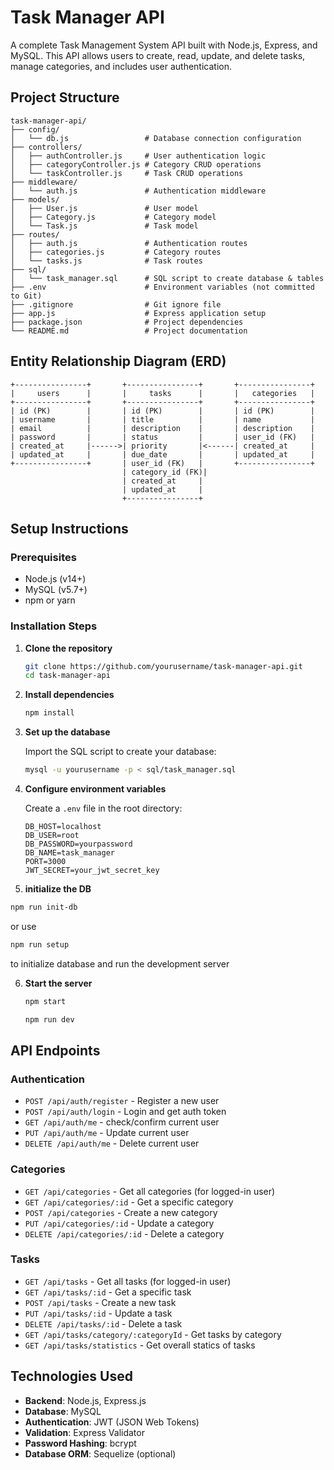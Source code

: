 # Task Manager API

A complete Task Management System API built with Node.js, Express, and MySQL. This API allows users to create, read, update, and delete tasks, manage categories, and includes user authentication.

## Project Structure

```
task-manager-api/
├── config/
│   └── db.js                 # Database connection configuration
├── controllers/
│   ├── authController.js     # User authentication logic
│   ├── categoryController.js # Category CRUD operations
│   └── taskController.js     # Task CRUD operations
├── middleware/
│   └── auth.js               # Authentication middleware
├── models/
│   ├── User.js               # User model
│   ├── Category.js           # Category model
│   └── Task.js               # Task model
├── routes/
│   ├── auth.js               # Authentication routes
│   ├── categories.js         # Category routes
│   └── tasks.js              # Task routes
├── sql/
│   └── task_manager.sql      # SQL script to create database & tables
├── .env                      # Environment variables (not committed to Git)
├── .gitignore                # Git ignore file
├── app.js                    # Express application setup
├── package.json              # Project dependencies
└── README.md                 # Project documentation
```

## Entity Relationship Diagram (ERD)

```
+----------------+       +----------------+       +----------------+
|     users      |       |     tasks      |       |   categories   |
+----------------+       +----------------+       +----------------+
| id (PK)        |       | id (PK)        |       | id (PK)        |
| username       |       | title          |       | name           |
| email          |       | description    |       | description    |
| password       |       | status         |       | user_id (FK)   |
| created_at     |------>| priority       |<------| created_at     |
| updated_at     |       | due_date       |       | updated_at     |
+----------------+       | user_id (FK)   |       +----------------+
                         | category_id (FK)|
                         | created_at     |
                         | updated_at     |
                         +----------------+
```

## Setup Instructions

### Prerequisites
- Node.js (v14+)
- MySQL (v5.7+)
- npm or yarn

### Installation Steps

1. **Clone the repository**
   ```bash
   git clone https://github.com/yourusername/task-manager-api.git
   cd task-manager-api
   ```

2. **Install dependencies**
   ```bash
   npm install
   ```

3. **Set up the database**

   Import the SQL script to create your database:
   ```bash
   mysql -u yourusername -p < sql/task_manager.sql
   ```

4. **Configure environment variables**

   Create a `.env` file in the root directory:
   ```
   DB_HOST=localhost
   DB_USER=root
   DB_PASSWORD=yourpassword
   DB_NAME=task_manager
   PORT=3000
   JWT_SECRET=your_jwt_secret_key
   ```

5. **initialize the DB**
```bash
npm run init-db
```

 or use

 ```bash
 npm run setup
 ```
 to initialize database and run the development server

6. **Start the server**
   ```bash
   npm start
   ```

   ```bash
   npm run dev
   ```

## API Endpoints

### Authentication
- `POST /api/auth/register` - Register a new user
- `POST /api/auth/login` - Login and get auth token
- `GET /api/auth/me` - check/confirm current user
- `PUT /api/auth/me` - Update current user
- `DELETE /api/auth/me` - Delete current user


### Categories
- `GET /api/categories` - Get all categories (for logged-in user)
- `GET /api/categories/:id` - Get a specific category
- `POST /api/categories` - Create a new category
- `PUT /api/categories/:id` - Update a category
- `DELETE /api/categories/:id` - Delete a category

### Tasks
- `GET /api/tasks` - Get all tasks (for logged-in user)
- `GET /api/tasks/:id` - Get a specific task
- `POST /api/tasks` - Create a new task
- `PUT /api/tasks/:id` - Update a task
- `DELETE /api/tasks/:id` - Delete a task
- `GET /api/tasks/category/:categoryId` - Get tasks by category
- `GET /api/tasks/statistics` - Get overall statics of tasks

## Technologies Used

- **Backend**: Node.js, Express.js
- **Database**: MySQL
- **Authentication**: JWT (JSON Web Tokens)
- **Validation**: Express Validator
- **Password Hashing**: bcrypt
- **Database ORM**: Sequelize (optional)